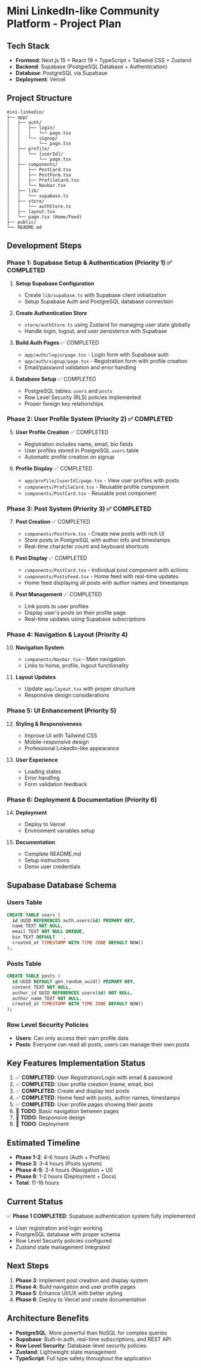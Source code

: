 # Mini LinkedIn-like Community Platform - Project Plan

## Tech Stack

- **Frontend**: Next.js 15 + React 19 + TypeScript + Tailwind CSS + Zustand
- **Backend**: Supabase (PostgreSQL Database + Authentication)
- **Database**: PostgreSQL via Supabase
- **Deployment**: Vercel

## Project Structure

```
mini-linkedin/
├── app/
│   ├── auth/
│   │   ├── login/
│   │   │   └── page.tsx
│   │   └── signup/
│   │       └── page.tsx
│   ├── profile/
│   │   └── [userId]/
│   │       └── page.tsx
│   ├── components/
│   │   ├── PostCard.tsx
│   │   ├── PostForm.tsx
│   │   ├── ProfileCard.tsx
│   │   └── Navbar.tsx
│   ├── lib/
│   │   └── supabase.ts
│   ├── store/
│   │   └── authStore.ts
│   ├── layout.tsx
│   └── page.tsx (Home/Feed)
├── public/
└── README.md
```

## Development Steps

### Phase 1: Supabase Setup & Authentication (Priority 1) ✅ COMPLETED

1. **Setup Supabase Configuration**

   - Create `lib/supabase.ts` with Supabase client initialization
   - Setup Supabase Auth and PostgreSQL database connection

2. **Create Authentication Store**

   - `store/authStore.ts` using Zustand for managing user state globally
   - Handle login, logout, and user persistence with Supabase

3. **Build Auth Pages** ✅ COMPLETED

   - `app/auth/login/page.tsx` - Login form with Supabase auth
   - `app/auth/signup/page.tsx` - Registration form with profile creation
   - Email/password validation and error handling

4. **Database Setup** ✅ COMPLETED
   - PostgreSQL tables: `users` and `posts`
   - Row Level Security (RLS) policies implemented
   - Proper foreign key relationships

### Phase 2: User Profile System (Priority 2) ✅ COMPLETED

5. **User Profile Creation** ✅ COMPLETED

   - Registration includes name, email, bio fields
   - User profiles stored in PostgreSQL `users` table
   - Automatic profile creation on signup

6. **Profile Display** ✅ COMPLETED
   - `app/profile/[userId]/page.tsx` - View user profiles with posts
   - `components/ProfileCard.tsx` - Reusable profile component
   - `components/PostCard.tsx` - Reusable post component

### Phase 3: Post System (Priority 3) ✅ COMPLETED

7. **Post Creation** ✅ COMPLETED

   - `components/PostForm.tsx` - Create new posts with rich UI
   - Store posts in PostgreSQL with author info and timestamps
   - Real-time character count and keyboard shortcuts

8. **Post Display** ✅ COMPLETED

   - `components/PostCard.tsx` - Individual post component with actions
   - `components/PostsFeed.tsx` - Home feed with real-time updates
   - Home feed displaying all posts with author names and timestamps

9. **Post Management** ✅ COMPLETED
   - Link posts to user profiles
   - Display user's posts on their profile page
   - Real-time updates using Supabase subscriptions

### Phase 4: Navigation & Layout (Priority 4)

10. **Navigation System**

    - `components/Navbar.tsx` - Main navigation
    - Links to home, profile, logout functionality

11. **Layout Updates**
    - Update `app/layout.tsx` with proper structure
    - Responsive design considerations

### Phase 5: UI Enhancement (Priority 5)

12. **Styling & Responsiveness**

    - Improve UI with Tailwind CSS
    - Mobile-responsive design
    - Professional LinkedIn-like appearance

13. **User Experience**
    - Loading states
    - Error handling
    - Form validation feedback

### Phase 6: Deployment & Documentation (Priority 6)

14. **Deployment**

    - Deploy to Vercel
    - Environment variables setup

15. **Documentation**
    - Complete README.md
    - Setup instructions
    - Demo user credentials

## Supabase Database Schema

### Users Table

```sql
CREATE TABLE users (
  id UUID REFERENCES auth.users(id) PRIMARY KEY,
  name TEXT NOT NULL,
  email TEXT NOT NULL UNIQUE,
  bio TEXT DEFAULT '',
  created_at TIMESTAMP WITH TIME ZONE DEFAULT NOW()
);
```

### Posts Table

```sql
CREATE TABLE posts (
  id UUID DEFAULT gen_random_uuid() PRIMARY KEY,
  content TEXT NOT NULL,
  author_id UUID REFERENCES users(id) NOT NULL,
  author_name TEXT NOT NULL,
  created_at TIMESTAMP WITH TIME ZONE DEFAULT NOW()
);
```

### Row Level Security Policies

- **Users**: Can only access their own profile data
- **Posts**: Everyone can read all posts, users can manage their own posts

## Key Features Implementation Status

1. ✅ **COMPLETED**: User Registration/Login with email & password
2. ✅ **COMPLETED**: User profile creation (name, email, bio)
3. ✅ **COMPLETED**: Create and display text posts
4. ✅ **COMPLETED**: Home feed with posts, author names, timestamps
5. ✅ **COMPLETED**: User profile pages showing their posts
6. 🔄 **TODO**: Basic navigation between pages
7. 🔄 **TODO**: Responsive design
8. 🔄 **TODO**: Deployment

## Estimated Timeline

- **Phase 1-2**: 4-6 hours (Auth + Profiles)
- **Phase 3**: 3-4 hours (Posts system)
- **Phase 4-5**: 3-4 hours (Navigation + UI)
- **Phase 6**: 1-2 hours (Deployment + Docs)
- **Total**: 11-16 hours

## Current Status

✅ **Phase 1 COMPLETED**: Supabase authentication system fully implemented

- User registration and login working
- PostgreSQL database with proper schema
- Row Level Security policies configured
- Zustand state management integrated

## Next Steps

1. **Phase 3**: Implement post creation and display system
2. **Phase 4**: Build navigation and user profile pages
3. **Phase 5**: Enhance UI/UX with better styling
4. **Phase 6**: Deploy to Vercel and create documentation

## Architecture Benefits

- **PostgreSQL**: More powerful than NoSQL for complex queries
- **Supabase**: Built-in auth, real-time subscriptions, and REST API
- **Row Level Security**: Database-level security policies
- **Zustand**: Lightweight state management
- **TypeScript**: Full type safety throughout the application
